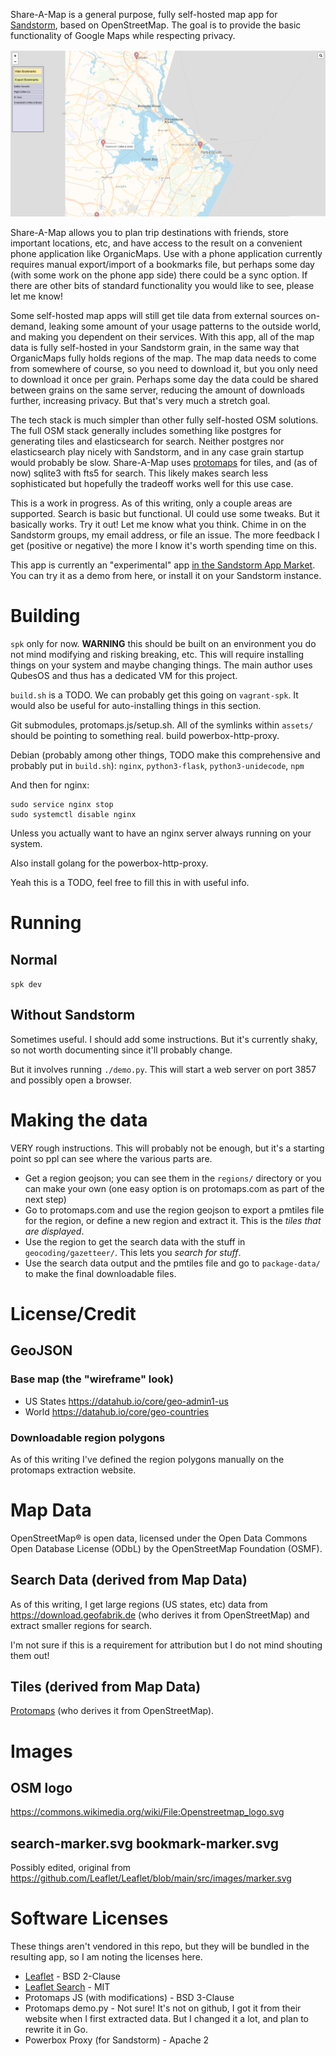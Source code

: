 Share-A-Map is a general purpose, fully self-hosted map app for [Sandstorm](https://sandstorm.io), based on OpenStreetMap. The goal is to provide the basic functionality of Google Maps while respecting privacy.

![Screenshot](market/screenshots/screenshot-1.png)

Share-A-Map allows you to plan trip destinations with friends, store important locations, etc, and have access to the result on a convenient phone application like OrganicMaps. Use with a phone application currently requires manual export/import of a bookmarks file, but perhaps some day (with some work on the phone app side) there could be a sync option. If there are other bits of standard functionality you would like to see, please let me know!

Some self-hosted map apps will still get tile data from external sources on-demand, leaking some amount of your usage patterns to the outside world, and making you dependent on their services. With this app, all of the map data is fully self-hosted in your Sandstorm grain, in the same way that OrganicMaps fully holds regions of the map. The map data needs to come from somewhere of course, so you need to download it, but you only need to download it once per grain. Perhaps some day the data could be shared between grains on the same server, reducing the amount of downloads further, increasing privacy. But that's very much a stretch goal.

The tech stack is much simpler than other fully self-hosted OSM solutions. The full OSM stack generally includes something like postgres for generating tiles and elasticsearch for search. Neither postgres nor elasticsearch play nicely with Sandstorm, and in any case grain startup would probably be slow. Share-A-Map uses [protomaps](https://protomaps.com) for tiles, and (as of now) sqlite3 with fts5 for search. This likely makes search less sophisticated but hopefully the tradeoff works well for this use case.

This is a work in progress. As of this writing, only a couple areas are supported. Search is basic but functional. UI could use some tweaks. But it basically works. Try it out! Let me know what you think. Chime in on the Sandstorm groups, my email address, or file an issue. The more feedback I get (positive or negative) the more I know it's worth spending time on this.

This app is currently an "experimental" app [in the Sandstorm App Market](https://apps.sandstorm.io/app/m3ctajcm6nnpce287r0a4t52ackzv7p7mmffrw88nge64fp0m8yh?experimental=true). You can try it as a demo from here, or install it on your Sandstorm instance.

# Building

`spk` only for now. **WARNING** this should be built on an environment you do not mind modifying and risking breaking, etc. This will require installing things on your system and maybe changing things. The main author uses QubesOS and thus has a dedicated VM for this project.

`build.sh` is a TODO. We can probably get this going on `vagrant-spk`. It would also be useful for auto-installing things in this section.

Git submodules, protomaps.js/setup.sh. All of the symlinks within `assets/` should be pointing to something real. build powerbox-http-proxy.

Debian (probably among other things, TODO make this comprehensive and probably put in `build.sh`): `nginx`, `python3-flask`, `python3-unidecode`, `npm`

And then for nginx:

```
sudo service nginx stop
sudo systemctl disable nginx
```

Unless you actually want to have an nginx server always running on your system.

Also install golang for the powerbox-http-proxy.

Yeah this is a TODO, feel free to fill this in with useful info.

# Running

## Normal

`spk dev`

## Without Sandstorm

Sometimes useful. I should add some instructions. But it's currently shaky, so not worth documenting since it'll probably change.

But it involves running `./demo.py`. This will start a web server on port 3857 and possibly open a browser.

# Making the data

VERY rough instructions. This will probably not be enough, but it's a starting point so ppl can see where the various parts are.

* Get a region geojson; you can see them in the `regions/` directory or you can make your own (one easy option is on protomaps.com as part of the next step)
* Go to protomaps.com and use the region geojson to export a pmtiles file for the region, or define a new region and extract it. This is the _tiles that are displayed_.
* Use the region to get the search data with the stuff in `geocoding/gazetteer/`. This lets you _search for stuff_.
* Use the search data output and the pmtiles file and go to `package-data/` to make the final downloadable files.

# License/Credit

## GeoJSON

### Base map (the "wireframe" look)

* US States https://datahub.io/core/geo-admin1-us
* World https://datahub.io/core/geo-countries

### Downloadable region polygons

As of this writing I've defined the region polygons manually on the protomaps extraction website.

# Map Data

OpenStreetMap® is open data, licensed under the Open Data Commons Open Database License (ODbL) by the OpenStreetMap Foundation (OSMF).

## Search Data (derived from Map Data)

As of this writing, I get large regions (US states, etc) data from https://download.geofabrik.de (who derives it from OpenStreetMap) and extract smaller regions for search.

I'm not sure if this is a requirement for attribution but I do not mind shouting them out!

## Tiles (derived from Map Data)

[Protomaps](https://protomaps.com) (who derives it from OpenStreetMap).

# Images

## OSM logo

https://commons.wikimedia.org/wiki/File:Openstreetmap_logo.svg

## search-marker.svg bookmark-marker.svg

Possibly edited, original from https://github.com/Leaflet/Leaflet/blob/main/src/images/marker.svg

# Software Licenses

These things aren't vendored in this repo, but they will be bundled in the resulting app, so I am noting the licenses here.

* [Leaflet](https://github.com/Leaflet/Leaflet) - BSD 2-Clause
* [Leaflet Search](https://github.com/stefanocudini/leaflet-search) - MIT
* Protomaps JS (with modifications) - BSD 3-Clause
* Protomaps demo.py - Not sure! It's not on github, I got it from their website when I first extracted data. But I changed it a lot, and plan to rewrite it in Go.
* Powerbox Proxy (for Sandstorm) - Apache 2
